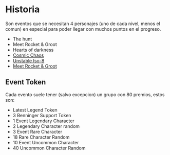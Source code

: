 # Historia

Son eventos que se necesitan 4 personajes (uno de cada nivel, menos el comun) en especial para poder llegar con muchos puntos en el progreso.

- The hunt
- Meet Rocket & Groot
- Hearts of darkness
- [Cosmic Chaos](/mpq/modes/history/cosmic-chaos)
- [Unstable Iso-8](/mpq/modes/history/unstable-iso-8)
- [Meet Rocket & Groot](/mpq/modes/history/meet-rocket-groot)

## Event Token

Cada evento suele tener (salvo excepcion) un grupo con 80 premios, estos son:

- Latest Legend Token
- 3 Benninger Support Token
- 1 Event Legendary Character
- 2 Legendary Character random
- 3 Event Rare Character
- 18 Rare Character Random
- 10 Event Uncommon Character
- 40 Uncommon Character Random
